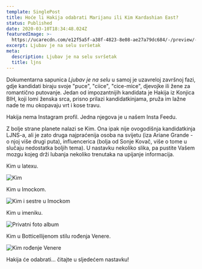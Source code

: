 ```yaml
---
template: SinglePost
title: Hoće li Hakija odabrati Marijanu ili Kim Kardashian East?
status: Published
date: 2020-03-10T18:34:48.024Z
featuredImage: >-
  https://ucarecdn.com/e12f5a5f-a38f-4823-8e08-ae27a79dc684/-/preview/-/enhance/100/
excerpt: Ljubav je na selu svršetak
meta:
  description: Ljubav je na selu svršetak
  title: ljns
---
```

Dokumentarna sapunica _Ljubav je na selu_ u samoj je uzavreloj završnoj fazi, gdje kandidati biraju svoje "puce", "ciice", "cice-mice", djevojke ili žene za romantično putovanje. Jedan od impozantnijih kandidata je Hakija iz Konjica BIH, koji lomi ženska srca, prisno prilazi kandidatkinjama, pruža im lažne nade te mu okopavaju vrt i kose travu. 

Hakija nema Instagram profil. Jedna njegova je u našem Insta Feedu.

Z bolje strane planete nalazi se Kim. Ona ipak nije ovogodišnja kandidatkinja LJNS-a, ali je zato druga najpraćenija osoba na svijetu (iza Ariane Grande - o njoj više drugi puta), influencerica (bolja od Sonje Kovač, više o tome u slučaju nedostatka boljih tema). U nastavku nekoliko slika, pa pustite Vašem mozgu kojeg drži lubanja nekoliko trenutaka na upijanje informacija.

Kim u latexu.

![Kim](https://ucarecdn.com/ea363c1b-ffab-47a0-bd11-3d8c42b6eb8d/ "Kim")

Kim u Imockom.

![Kim i sestre u Imockom](https://ucarecdn.com/db392794-cad2-469b-a210-9968a7e6505f/ "Imocki - Kim i sestre")

Kim u imeniku.

![Privatni foto album](https://ucarecdn.com/7b96e1b3-cd06-4c82-876b-d44173943669/ "Privatni foto album")

Kim u Botticellijenom stilu rođenja Venere.

![Kim rođenje Venere](https://ucarecdn.com/16cd4a89-6a0b-4503-966b-dfc462a53387/ "Kim rođenje Venere")



Hakija će odabrati... čitajte u sljedećem nastavku!
